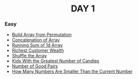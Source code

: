 <h1 align="center"> 
DAY 1
</h1>


### Easy
- [Build Array from Permutation](https://github.com/asthakri50/100_DAYS_OF_CODE/blob/main/Day1/1.java) 
- [Concatenation of Array](https://github.com/asthakri50/100_DAYS_OF_CODE/blob/main/Day1/2.java)
- [Running Sum of 1d Array](https://github.com/asthakri50/100_DAYS_OF_CODE/blob/main/Day1/3.java)
- [Richest Customer Wealth](https://github.com/asthakri50/100_DAYS_OF_CODE/blob/main/Day1/4.java)
- [Shuffle the Array](https://github.com/asthakri50/100_DAYS_OF_CODE/blob/main/Day1/5.java)
- [Kids With the Greatest Number of Candies](https://github.com/asthakri50/100_DAYS_OF_CODE/blob/main/Day1/6.java)
- [Number of Good Pairs](https://github.com/asthakri50/100_DAYS_OF_CODE/blob/main/Day1/7.java)
- [How Many Numbers Are Smaller Than the Current Number](https://github.com/asthakri50/100_DAYS_OF_CODE/blob/main/Day1/8.java)
